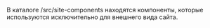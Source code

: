 В каталоге /src/site-components находятся компоненты, которые используются исключительно для внешнего вида сайта.